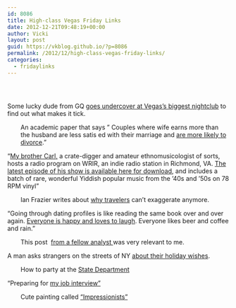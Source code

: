 ```yaml
---
id: 8086
title: High-class Vegas Friday Links
date: 2012-12-21T09:48:19+00:00
author: Vicki
layout: post
guid: https://vkblog.github.io/?p=8086
permalink: /2012/12/high-class-vegas-friday-links/
categories:
  - fridaylinks
---
```

&nbsp;

<br style="line-height: 13px;" />Some lucky dude from GQ <a href="http://www.gq.com/news-politics/mens-lives/201209/marquee-las-vegas-nightlife-gq-september-2012?printable=true" target="_blank">goes undercover at Vegas&#8217;s biggest nightclub</a> to find out what makes it tick.

<p style="padding-left: 30px;">
  An academic paper that says &#8221; Couples where wife earns more than the husband are less satis ed with their marriage and <a href="http://faculty.chicagobooth.edu/emir.kamenica/documents/identity.pdf" target="_blank">are more likely to divorce</a>.&#8221;
</p>

&#8220;<a href="http://boingboing.net/2012/12/20/a-wonderful-radio-program-with.html?utm_source=dlvr.it&utm_medium=twitter" target="_blank">My brother Carl,</a> a crate-digger and amateur ethnomusicologist of sorts, hosts a radio program on WRIR, an indie radio station in Richmond, VA. [The latest episode of his show is available here for download](http://www.radio4all.net/index.php/program/65010), and includes a batch of rare, wonderful Yiddish popular music from the &#8217;40s and &#8217;50s on 78 RPM vinyl&#8221;

<p style="padding-left: 30px;">
  Ian Frazier writes about <a href="http://www.outsideonline.com/outdoor-adventure/The-Tale-Telling-Days-Are-Over.html?page=all" target="_blank">why travelers</a> can&#8217;t exaggerate anymore.
</p>

&#8220;Going through dating profiles is like reading the same book over and over again. <a href="http://therumpus.net/2012/12/dream-girl/" target="_blank">Everyone is happy and loves to laugh</a>. Everyone likes beer and coffee and rain.&#8221;

<p style="padding-left: 30px;">
  This post  <a href="http://37signals.com/svn/posts/3370-why-i-learned-to-make-things" target="_blank">from a fellow analyst </a>was very relevant to me.
</p>

A man asks strangers on the streets of NY <a href="http://www.theatlanticcities.com/arts-and-lifestyle/2012/12/holiday-wishes-streets-new-york/4216/" target="_blank">about their holiday wishes</a>.

<p style="padding-left: 30px;">
  How to party at the <a href="http://theperlmanupdate.blogspot.com/2012/12/we-shlepped-we-vomited-and-we-had.html" target="_blank">State Department</a>
</p>

&#8220;Preparing for <a href="http://diaryofagolddigger.blogspot.com/2012/12/monday-may-28-preparing-for-my-job.html" target="_blank">my job interview&#8221;</a>

<p style="padding-left: 30px;">
  Cute painting called <a href="http://biblioklept.org/2012/12/18/impressionists-hiro-yamagata/" target="_blank">&#8220;Impressionists&#8221;</a>
</p>

&nbsp;

&nbsp;

&nbsp;